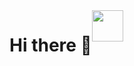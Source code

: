 <div align="center">
  <div style="display: flex;">
    <h1> Hi there 👋 </h1>
    <img src="https://64.media.tumblr.com/tumblr_ma4fvrTeAk1rfjowdo1_500.gifv" style="height: 50px; width: 50px;"> 
  </div>
</div>



<!--
**sh66n/sh66n** is a ✨ _special_ ✨ repository because its `README.md` (this file) appears on your GitHub profile.

Here are some ideas to get you started:

- 🔭 I’m currently working on ...
- 🌱 I’m currently learning ...
- 👯 I’m looking to collaborate on ...
- 🤔 I’m looking for help with ...
- 💬 Ask me about ...
- 📫 How to reach me: ...
- 😄 Pronouns: ...
- ⚡ Fun fact: ...
-->
